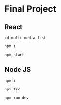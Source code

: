 # Final Project

## React

`cd multi-media-list`

`npm i`

`npm start`

## Node JS

`npm i`

`npx tsc`

`npm run dev`
